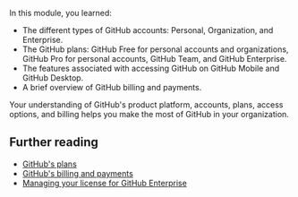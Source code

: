 In this module, you learned: 

- The different types of GitHub accounts: Personal, Organization, and Enterprise.
- The GitHub plans: GitHub Free for personal accounts and organizations, GitHub Pro for personal accounts, GitHub Team, and GitHub Enterprise.
- The features associated with accessing GitHub on GitHub Mobile and GitHub Desktop.
- A brief overview of GitHub billing and payments.

Your understanding of GitHub's product platform, accounts, plans, access options, and billing helps you make the most of GitHub in your organization.

## Further reading

- [GitHub's plans](https://docs.github.com/en/get-started/learning-about-github/githubs-plans)
- [GitHub's billing and payments](https://docs.github.com/en/enterprise-cloud@latest/billing)
- [Managing your license for GitHub Enterprise](https://docs.github.com/en/enterprise-server@3.12/billing/managing-your-license-for-github-enterprise?azure-portal=true)

